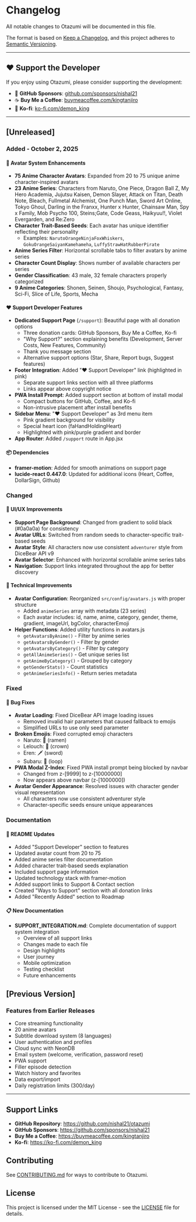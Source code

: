 # Changelog

All notable changes to Otazumi will be documented in this file.

The format is based on [Keep a Changelog](https://keepachangelog.com/en/1.0.0/),
and this project adheres to [Semantic Versioning](https://semver.org/spec/v2.0.0.html).

---

## ❤️ Support the Developer

If you enjoy using Otazumi, please consider supporting the development:

- 💖 **GitHub Sponsors**: [github.com/sponsors/nishal21](https://github.com/sponsors/nishal21)
- ☕ **Buy Me a Coffee**: [buymeacoffee.com/kingtanjiro](https://buymeacoffee.com/kingtanjiro)
- 🎁 **Ko-fi**: [ko-fi.com/demon_king](https://ko-fi.com/demon_king)

---

## [Unreleased]

### Added - October 2, 2025

#### 🎨 Avatar System Enhancements
- **75 Anime Character Avatars**: Expanded from 20 to 75 unique anime character-inspired avatars
- **23 Anime Series**: Characters from Naruto, One Piece, Dragon Ball Z, My Hero Academia, Jujutsu Kaisen, Demon Slayer, Attack on Titan, Death Note, Bleach, Fullmetal Alchemist, One Punch Man, Sword Art Online, Tokyo Ghoul, Darling in the Franxx, Hunter x Hunter, Chainsaw Man, Spy x Family, Mob Psycho 100, Steins;Gate, Code Geass, Haikyuu!!, Violet Evergarden, and Re:Zero
- **Character Trait-Based Seeds**: Each avatar has unique identifier reflecting their personality
  - Examples: `NarutoOrangeNinjaFoxWhiskers`, `GokuOrangeSaiyanKamehameha`, `LuffyStrawHatRubberPirate`
- **Anime Series Filter**: Horizontal scrollable tabs to filter avatars by anime series
- **Character Count Display**: Shows number of available characters per series
- **Gender Classification**: 43 male, 32 female characters properly categorized
- **9 Anime Categories**: Shonen, Seinen, Shoujo, Psychological, Fantasy, Sci-Fi, Slice of Life, Sports, Mecha

#### ❤️ Support Developer Features
- **Dedicated Support Page** (`/support`): Beautiful page with all donation options
  - Three donation cards: GitHub Sponsors, Buy Me a Coffee, Ko-fi
  - "Why Support?" section explaining benefits (Development, Server Costs, New Features, Community)
  - Thank you message section
  - Alternative support options (Star, Share, Report bugs, Suggest features)
- **Footer Integration**: Added "❤️ Support Developer" link (highlighted in pink)
  - Separate support links section with all three platforms
  - Links appear above copyright notice
- **PWA Install Prompt**: Added support section at bottom of install modal
  - Compact buttons for GitHub, Coffee, and Ko-fi
  - Non-intrusive placement after install benefits
- **Sidebar Menu**: "❤️ Support Developer" as 3rd menu item
  - Pink gradient background for visibility
  - Special heart icon (faHandHoldingHeart)
  - Highlighted with pink/purple gradient and border
- **App Router**: Added `/support` route in App.jsx

#### 📦 Dependencies
- **framer-motion**: Added for smooth animations on support page
- **lucide-react 0.447.0**: Updated for additional icons (Heart, Coffee, DollarSign, Github)

### Changed

#### 🎨 UI/UX Improvements
- **Support Page Background**: Changed from gradient to solid black (#0a0a0a) for consistency
- **Avatar URLs**: Switched from random seeds to character-specific trait-based seeds
- **Avatar Style**: All characters now use consistent `adventurer` style from DiceBear API v9
- **Avatar Selector**: Enhanced with horizontal scrollable anime series tabs
- **Navigation**: Support links integrated throughout the app for better discovery

#### 🔧 Technical Improvements
- **Avatar Configuration**: Reorganized `src/config/avatars.js` with proper structure
  - Added `animeSeries` array with metadata (23 series)
  - Each avatar includes: id, name, anime, category, gender, theme, gradient, imageUrl, bgColor, characterEmoji
- **Helper Functions**: Added utility functions in avatars.js
  - `getAvatarsByAnime()` - Filter by anime series
  - `getAvatarsByGender()` - Filter by gender
  - `getAvatarsByCategory()` - Filter by category
  - `getAllAnimeSeries()` - Get unique series list
  - `getAnimeByCategory()` - Grouped by category
  - `getGenderStats()` - Count statistics
  - `getAnimeSeriesInfo()` - Return series metadata

### Fixed

#### 🐛 Bug Fixes
- **Avatar Loading**: Fixed DiceBear API image loading issues
  - Removed invalid hair parameters that caused fallback to emojis
  - Simplified URLs to use only seed parameter
- **Broken Emojis**: Fixed corrupted emoji characters
  - Naruto: 🍥 (ramen)
  - Lelouch: 👑 (crown)
  - Eren: 🗡️ (sword)
  - Subaru: 🔄 (loop)
- **PWA Modal Z-Index**: Fixed PWA install prompt being blocked by navbar
  - Changed from z-[9999] to z-[10000000]
  - Now appears above navbar (z-[1000000])
- **Avatar Gender Appearance**: Resolved issues with character gender visual representation
  - All characters now use consistent adventurer style
  - Character-specific seeds ensure unique appearances

### Documentation

#### 📖 README Updates
- Added "Support Developer" section to features
- Updated avatar count from 20 to 75
- Added anime series filter documentation
- Added character trait-based seeds explanation
- Included support page information
- Updated technology stack with framer-motion
- Added support links to Support & Contact section
- Created "Ways to Support" section with all donation links
- Added "Recently Added" section to Roadmap

#### 📋 New Documentation
- **SUPPORT_INTEGRATION.md**: Complete documentation of support system integration
  - Overview of all support links
  - Changes made to each file
  - Design highlights
  - User journey
  - Mobile optimization
  - Testing checklist
  - Future enhancements

## [Previous Version]

### Features from Earlier Releases
- Core streaming functionality
- 20 anime avatars
- Subtitle download system (8 languages)
- User authentication and profiles
- Cloud sync with NeonDB
- Email system (welcome, verification, password reset)
- PWA support
- Filler episode detection
- Watch history and favorites
- Data export/import
- Daily registration limits (300/day)

---

## Support Links

- **GitHub Repository**: https://github.com/nishal21/otazumi
- **GitHub Sponsors**: https://github.com/sponsors/nishal21
- **Buy Me a Coffee**: https://buymeacoffee.com/kingtanjiro
- **Ko-fi**: https://ko-fi.com/demon_king

## Contributing

See [CONTRIBUTING.md](CONTRIBUTING.md) for ways to contribute to Otazumi.

## License

This project is licensed under the MIT License - see the [LICENSE](LICENSE) file for details.
